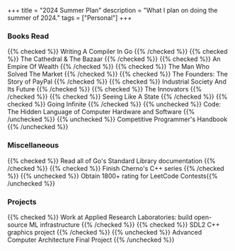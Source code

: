 +++
title = "2024 Summer Plan"
description = "What I plan on doing the summer of 2024."
tags = ["Personal"]
+++



### Books Read
{{% checked %}} Writing A Compiler In Go {{% /checked %}}
{{% checked %}} The Cathedral & The Bazaar {{% /checked %}}
{{% checked %}} An Empire Of Wealth {{% /checked %}}
{{% checked %}} The Man Who Solved The Market {{% /checked %}}
{{% checked %}} The Founders: The Story of PayPal {{% /checked %}}
{{% checked %}} Industrial Society And Its Future {{% /checked %}}
{{% checked %}} The Innovators {{% /checked %}}
{{% checked %}} Seeing Like A State {{% /checked %}}
{{% checked %}} Going Infinite {{% /checked %}}
{{% unchecked %}} Code: The Hidden Language of Computer Hardware and Software {{% /unchecked %}}
{{% unchecked %}} Competitive Programmer's Handbook {{% /unchecked %}}



### Miscellaneous
{{% checked %}} Read all of Go's Standard Library documentation {{% /checked %}}
{{% checked %}} Finish Cherno's C++ series {{% /checked %}}
{{% unchecked %}} Obtain 1800+ rating for LeetCode Contests{{% /unchecked %}}



### Projects
{{% checked %}} Work at Applied Research Laboratories: build open-source ML infrastructure {{% /checked %}}
{{% checked %}} SDL2 C++ graphics project {{% /checked %}}
{{% unchecked %}} Advanced Computer Architecture Final Project {{% /unchecked %}}
